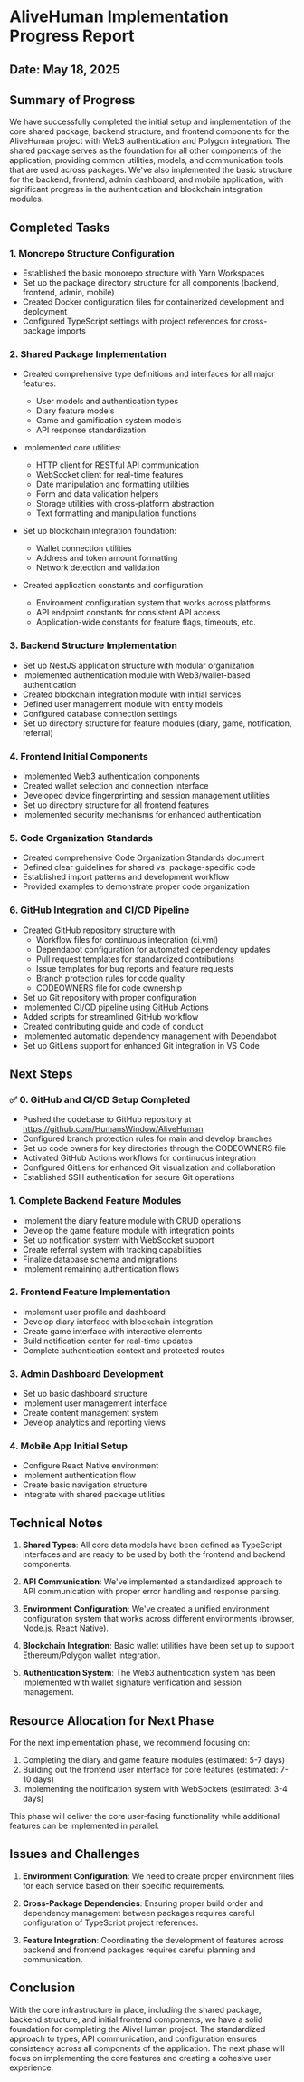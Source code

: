 # AliveHuman Implementation Progress Report

## Date: May 18, 2025

## Summary of Progress

We have successfully completed the initial setup and implementation of the core shared package, backend structure, and frontend components for the AliveHuman project with Web3 authentication and Polygon integration. The shared package serves as the foundation for all other components of the application, providing common utilities, models, and communication tools that are used across packages. We've also implemented the basic structure for the backend, frontend, admin dashboard, and mobile application, with significant progress in the authentication and blockchain integration modules.

## Completed Tasks

### 1. Monorepo Structure Configuration

- Established the basic monorepo structure with Yarn Workspaces
- Set up the package directory structure for all components (backend, frontend, admin, mobile)
- Created Docker configuration files for containerized development and deployment
- Configured TypeScript settings with project references for cross-package imports

### 2. Shared Package Implementation

- Created comprehensive type definitions and interfaces for all major features:
  - User models and authentication types
  - Diary feature models
  - Game and gamification system models
  - API response standardization
  
- Implemented core utilities:
  - HTTP client for RESTful API communication
  - WebSocket client for real-time features
  - Date manipulation and formatting utilities
  - Form and data validation helpers
  - Storage utilities with cross-platform abstraction
  - Text formatting and manipulation functions
  
- Set up blockchain integration foundation:
  - Wallet connection utilities
  - Address and token amount formatting
  - Network detection and validation
  
- Created application constants and configuration:
  - Environment configuration system that works across platforms
  - API endpoint constants for consistent API access
  - Application-wide constants for feature flags, timeouts, etc.

### 3. Backend Structure Implementation

- Set up NestJS application structure with modular organization
- Implemented authentication module with Web3/wallet-based authentication
- Created blockchain integration module with initial services
- Defined user management module with entity models
- Configured database connection settings
- Set up directory structure for feature modules (diary, game, notification, referral)

### 4. Frontend Initial Components

- Implemented Web3 authentication components
- Created wallet selection and connection interface
- Developed device fingerprinting and session management utilities
- Set up directory structure for all frontend features
- Implemented security mechanisms for enhanced authentication

### 5. Code Organization Standards

- Created comprehensive Code Organization Standards document
- Defined clear guidelines for shared vs. package-specific code
- Established import patterns and development workflow
- Provided examples to demonstrate proper code organization

### 6. GitHub Integration and CI/CD Pipeline

- Created GitHub repository structure with:
  - Workflow files for continuous integration (ci.yml)
  - Dependabot configuration for automated dependency updates  
  - Pull request templates for standardized contributions
  - Issue templates for bug reports and feature requests
  - Branch protection rules for code quality
  - CODEOWNERS file for code ownership
- Set up Git repository with proper configuration
- Implemented CI/CD pipeline using GitHub Actions
- Added scripts for streamlined GitHub workflow
- Created contributing guide and code of conduct
- Implemented automatic dependency management with Dependabot
- Set up GitLens support for enhanced Git integration in VS Code

## Next Steps

### ✅ 0. GitHub and CI/CD Setup Completed

- Pushed the codebase to GitHub repository at https://github.com/HumansWindow/AliveHuman
- Configured branch protection rules for main and develop branches
- Set up code owners for key directories through the CODEOWNERS file
- Activated GitHub Actions workflows for continuous integration
- Configured GitLens for enhanced Git visualization and collaboration
- Established SSH authentication for secure Git operations

### 1. Complete Backend Feature Modules

- Implement the diary feature module with CRUD operations
- Develop the game feature module with integration points
- Set up notification system with WebSocket support
- Create referral system with tracking capabilities
- Finalize database schema and migrations
- Implement remaining authentication flows

### 2. Frontend Feature Implementation

- Implement user profile and dashboard
- Develop diary interface with blockchain integration
- Create game interface with interactive elements
- Build notification center for real-time updates
- Complete authentication context and protected routes

### 3. Admin Dashboard Development

- Set up basic dashboard structure
- Implement user management interface
- Create content management system
- Develop analytics and reporting views

### 4. Mobile App Initial Setup

- Configure React Native environment
- Implement authentication flow
- Create basic navigation structure
- Integrate with shared package utilities

## Technical Notes

1. **Shared Types**: All core data models have been defined as TypeScript interfaces and are ready to be used by both the frontend and backend components.

2. **API Communication**: We've implemented a standardized approach to API communication with proper error handling and response parsing.

3. **Environment Configuration**: We've created a unified environment configuration system that works across different environments (browser, Node.js, React Native).

4. **Blockchain Integration**: Basic wallet utilities have been set up to support Ethereum/Polygon wallet integration.

5. **Authentication System**: The Web3 authentication system has been implemented with wallet signature verification and session management.

## Resource Allocation for Next Phase

For the next implementation phase, we recommend focusing on:

1. Completing the diary and game feature modules (estimated: 5-7 days)
2. Building out the frontend user interface for core features (estimated: 7-10 days)
3. Implementing the notification system with WebSockets (estimated: 3-4 days)

This phase will deliver the core user-facing functionality while additional features can be implemented in parallel.

## Issues and Challenges

1. **Environment Configuration**: We need to create proper environment files for each service based on their specific requirements.

2. **Cross-Package Dependencies**: Ensuring proper build order and dependency management between packages requires careful configuration of TypeScript project references.

3. **Feature Integration**: Coordinating the development of features across backend and frontend packages requires careful planning and communication.

## Conclusion

With the core infrastructure in place, including the shared package, backend structure, and initial frontend components, we have a solid foundation for completing the AliveHuman project. The standardized approach to types, API communication, and configuration ensures consistency across all components of the application. The next phase will focus on implementing the core features and creating a cohesive user experience.